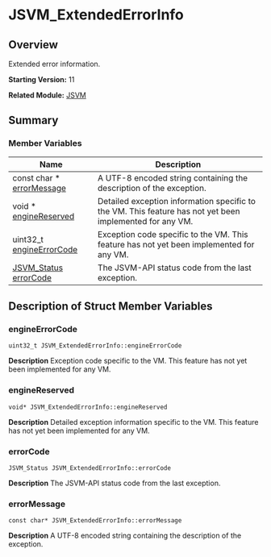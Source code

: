 # JSVM_ExtendedErrorInfo


## Overview

Extended error information.

**Starting Version:** 11

**Related Module:** [JSVM](_j_s_v_m.md)


## Summary


### Member Variables

| Name                                                         | Description                                                  |
| ------------------------------------------------------------ | ------------------------------------------------------------ |
| const char * [errorMessage](#errormessage)                   | A UTF-8 encoded string containing the description of the exception. |
| void * [engineReserved](#enginereserved)                     | Detailed exception information specific to the VM. This feature has not yet been implemented for any VM. |
| uint32_t [engineErrorCode](#engineerrorcode)                 | Exception code specific to the VM. This feature has not yet been implemented for any VM. |
| [JSVM_Status](_j_s_v_m.md#jsvm_status) [errorCode](#errorcode) | The JSVM-API status code from the last exception.            |


## Description of Struct Member Variables


### engineErrorCode

```
uint32_t JSVM_ExtendedErrorInfo::engineErrorCode
```
**Description**
Exception code specific to the VM. This feature has not yet been implemented for any VM.


### engineReserved

```
void* JSVM_ExtendedErrorInfo::engineReserved
```
**Description**
Detailed exception information specific to the VM. This feature has not yet been implemented for any VM.


### errorCode

```
JSVM_Status JSVM_ExtendedErrorInfo::errorCode
```
**Description**
The JSVM-API status code from the last exception.


### errorMessage

```
const char* JSVM_ExtendedErrorInfo::errorMessage
```
**Description**
A UTF-8 encoded string containing the description of the exception.